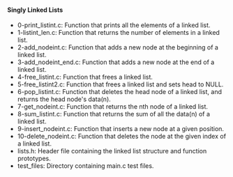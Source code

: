 #### Singly Linked Lists
* 0-print_listint.c: Function that prints all the elements of a linked list.
* 1-listint_len.c: Function that returns the number of elements in a linked list.
* 2-add_nodeint.c: Function that adds a new node at the beginning of a linked list.
* 3-add_nodeint_end.c: Function that adds a new node at the end of a linked list.
* 4-free_listint.c: Function that frees a linked list.
* 5-free_listint2.c: Function that frees a linked list and sets head to NULL.
* 6-pop_listint.c: Function that deletes the head node of a linked list, and returns the head node's data(n).
* 7-get_nodeint.c: Function that returns the nth node of a linked list.
* 8-sum_listint.c: Function that returns the sum of all the data(n) of a linked list.
* 9-insert_nodeint.c: Function that inserts a new node at a given position.
* 10-delete_nodeint.c: Function that deletes the node at the given index of a linked list.
* lists.h: Header file containing the linked list structure and function prototypes.
* test_files: Directory containing main.c test files.